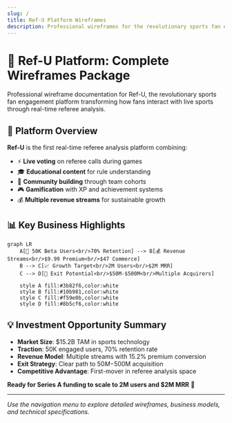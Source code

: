 ```yaml
---
slug: /
title: Ref-U Platform Wireframes
description: Professional wireframes for the revolutionary sports fan engagement platform
---
```


# 🏀 Ref-U Platform: Complete Wireframes Package

Professional wireframe documentation for Ref-U, the revolutionary sports fan engagement platform transforming how fans interact with live sports through real-time referee analysis.

## 🎯 Platform Overview

**Ref-U** is the first real-time referee analysis platform combining:
- ⚡ **Live voting** on referee calls during games
- 🎓 **Educational content** for rule understanding  
- 👥 **Community building** through team cohorts
- 🎮 **Gamification** with XP and achievement systems
- 💰 **Multiple revenue streams** for sustainable growth

## 📊 Key Business Highlights

```mermaid
graph LR
    A[👥 50K Beta Users<br/>70% Retention] --> B[💰 Revenue Streams<br/>$9.99 Premium<br/>$47 Commerce]
    B --> C[📈 Growth Target<br/>2M Users<br/>$2M MRR]
    C --> D[🚀 Exit Potential<br/>$50M-$500M<br/>Multiple Acquirers]
    
    style A fill:#3b82f6,color:white
    style B fill:#10b981,color:white
    style C fill:#f59e0b,color:white
    style D fill:#8b5cf6,color:white
```

## 💡 Investment Opportunity Summary

- **Market Size**: $15.2B TAM in sports technology
- **Traction**: 50K engaged users, 70% retention rate  
- **Revenue Model**: Multiple streams with 15.2% premium conversion
- **Exit Strategy**: Clear path to $50M-$500M acquisition
- **Competitive Advantage**: First-mover in referee analysis space

**Ready for Series A funding to scale to 2M users and $2M MRR** 🚀

---

*Use the navigation menu to explore detailed wireframes, business models, and technical specifications.*
